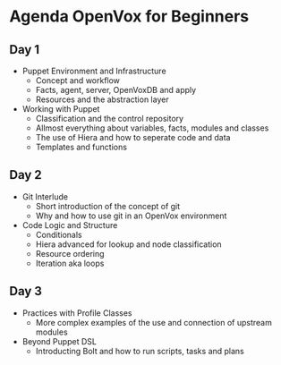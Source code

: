 # Agenda OpenVox for Beginners

## Day 1

* Puppet Environment and Infrastructure
  * Concept and workflow
  * Facts, agent, server, OpenVoxDB and apply
  * Resources and the abstraction layer
* Working with Puppet
  * Classification and the control repository
  * Allmost everything about variables, facts, modules and classes
  * The use of Hiera and how to seperate code and data
  * Templates and functions

## Day 2

* Git Interlude
  * Short introduction of the concept of git
  * Why and how to use git in an OpenVox environment
* Code Logic and Structure
  * Conditionals
  * Hiera advanced for lookup and node classification
  * Resource ordering
  * Iteration aka loops

## Day 3

* Practices with Profile Classes
  * More complex examples of the use and connection of upstream modules
* Beyond Puppet DSL
  * Introducting Bolt and how to run scripts, tasks and plans
